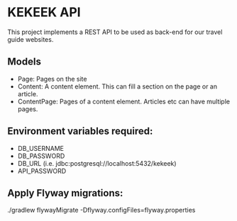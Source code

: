 # KEKEEK API
This project implements a REST API to be used as back-end for our travel guide websites. 

Models
--
- Page: Pages on the site
- Content: A content element. This can fill a section on the page or an article. 
- ContentPage: Pages of a content element. Articles etc can have multiple pages.

Environment variables required:
--
- DB_USERNAME
- DB_PASSWORD
- DB_URL (i.e. jdbc:postgresql://localhost:5432/kekeek)
- API_PASSWORD

Apply Flyway migrations:
--
./gradlew flywayMigrate -Dflyway.configFiles=flyway.properties
